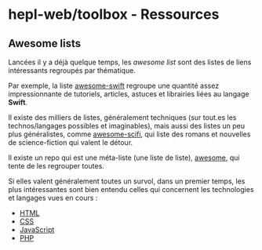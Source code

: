 # hepl-web/toolbox - Ressources

## Awesome lists

Lancées il y a déjà quelque temps, les _awesome list_ sont des listes de liens intéressants regroupés par thématique.

Par exemple, la liste [awesome-swift](https://github.com/matteocrippa/awesome-swift) regroupe une quantité assez impressionnante de tutoriels, articles, astuces et librairies liées au langage **Swift**.

Il existe des milliers de listes, généralement techniques (sur tout.es les technos/langages possibles et imaginables), mais aussi des listes un peu plus généralistes, comme [awesome-scifi](https://github.com/sindresorhus/awesome-scifi), qui liste des romans et nouvelles de science-fiction qui valent le détour.

Il existe un repo qui est une méta-liste (une liste de liste), [awesome](https://github.com/sindresorhus/awesome), qui tente de les regrouper toutes.

Si elles valent généralement toutes un survol, dans un premier temps, les plus intéressantes sont bien entendu celles qui concernent les technologies et langages vues en cours : 

* [HTML](https://github.com/diegocard/awesome-html5)
* [CSS](https://github.com/sotayamashita/awesome-css)
* [JavaScript](https://github.com/sorrycc/awesome-javascript)
* [PHP](https://github.com/ziadoz/awesome-php)

